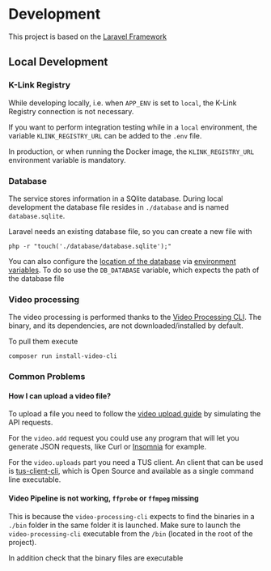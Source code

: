 # Development

This project is based on the [Laravel Framework](https://laravel.com/docs)

## Local Development

### K-Link Registry

While developing locally, i.e. when `APP_ENV` is set to `local`, the K-Link Registry connection is not necessary. 

If you want to perform integration testing while in a `local` environment, the variable `KLINK_REGISTRY_URL` can be added to the `.env` file.

In production, or when running the Docker image, the `KLINK_REGISTRY_URL` environment variable is mandatory.

### Database

The service stores information in a SQlite database. During local development the database file resides in `./database` and is named `database.sqlite`.

Laravel needs an existing database file, so you can create a new file with

```
php -r "touch('./database/database.sqlite');"
```

You can also configure the [location of the database](./../config/database.php) via [environment variables](https://laravel.com/docs/5.5/configuration#environment-configuration).
To do so use the `DB_DATABASE` variable, which expects the path of the database file

### Video processing

The video processing is performed thanks to the [Video Processing CLI](https://git.klink.asia/main/video-processing-cli). The binary, and its dependencies, are not downloaded/installed by default.

To pull them execute

```
composer run install-video-cli
```

### Common Problems

#### How I can upload a video file?

To upload a file you need to follow the [video upload guide](./video-upload.md) by simulating the API requests.

For the `video.add` request you could use any program that will let you generate JSON requests, like Curl or [Insomnia](https://insomnia.rest/) for example.

For the `video.uploads` part you need a TUS client. An client that can be used is [tus-client-cli](https://github.com/avvertix/tus-client-cli), which is Open Source and available as a single command line executable.

#### Video Pipeline is not working, `ffprobe` or `ffmpeg` missing

This is because the `video-processing-cli` expects to find the binaries in a `./bin` folder in the same folder it is launched. Make sure to launch the `video-processing-cli` executable from the `/bin` (located in the root of the project).

In addition check that the binary files are executable
